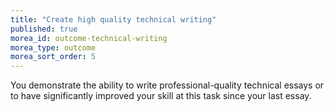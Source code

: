 ```yaml
---
title: "Create high quality technical writing"
published: true
morea_id: outcome-technical-writing
morea_type: outcome
morea_sort_order: 5
---
```


You demonstrate the ability to write professional-quality technical essays or to have significantly 
improved your skill at this task since your last essay. 